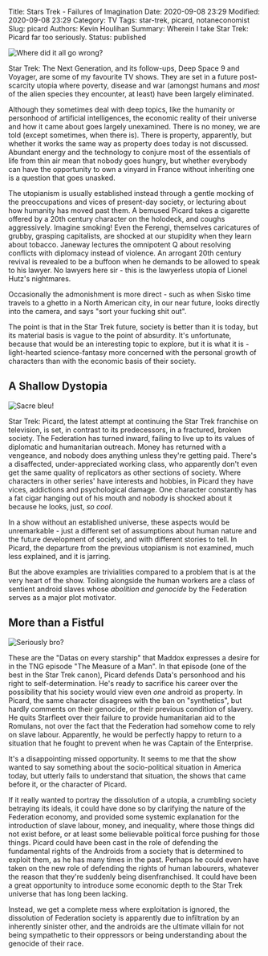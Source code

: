 Title: Stars Trek - Failures of Imagination
Date: 2020-09-08 23:29
Modified: 2020-09-08 23:29
Category: TV
Tags: star-trek, picard, notaneconomist
Slug: picard
Authors: Kevin Houlihan
Summary: Wherein I take Star Trek: Picard far too seriously.
Status: published

![Where did it all go wrong?]({static}/images/picard/picard-at-the-bar.jpg "Where did it all go wrong?")

Star Trek: The Next Generation, and its follow-ups, Deep Space 9 and Voyager, are some of my favourite TV shows. They are set in a future post-scarcity utopia where poverty, disease and war (amongst humans and *most* of the alien species they encounter, at least) have been largely eliminated.

Although they sometimes deal with deep topics, like the humanity or personhood of artificial intelligences, the economic reality of their universe and how it came about goes largely unexamined. There is no money, we are told (except sometimes, when there is). There is property, apparently, but whether it works the same way as property does today is not discussed. Abundant energy and the technology to conjure most of the essentials of life from thin air mean that nobody goes hungry, but whether everybody can have the opportunity to own a vinyard in France without inheriting one is a question that goes unasked.

The utopianism is usually established instead through a gentle mocking of the preoccupations and vices of present-day society, or lecturing about how humanity has moved past them. A bemused Picard takes a cigarette offered by a 20th century character on the holodeck, and coughs aggressively. Imagine smoking! Even the Ferengi, themselves caricatures of grubby, grasping capitalists, are shocked at our stupidity when they learn about tobacco. Janeway lectures the omnipotent Q about resolving conflicts with diplomacy instead of violence. An arrogant 20th century revival is revealed to be a buffoon when he demands to be allowed to speak to his lawyer. No lawyers here sir - this is the lawyerless utopia of Lionel Hutz's nightmares.

Occasionally the admonishment is more direct - such as when Sisko time travels to a ghetto in a North American city, in our near future, looks directly into the camera, and says "sort your fucking shit out".

The point is that in the Star Trek future, society is better than it is today, but its material basis is vague to the point of absurdity. It's unfortunate, because that would be an interesting topic to explore, but it is what it is - light-hearted science-fantasy more concerned with the personal growth of characters than with the economic basis of their society.

## A Shallow Dystopia

![Sacre bleu!]({static}/images/picard/picard-in-disguise-cropped.jpeg "Sacre bleu!")

Star Trek: Picard, the latest attempt at continuing the Star Trek franchise on television, is set, in contrast to its predecessors, in a fractured, broken society. The Federation has turned inward, failing to live up to its values of diplomatic and humanitarian outreach. Money has returned with a vengeance, and nobody does anything unless they're getting paid. There's a disaffected, under-appreciated working class, who apparently don't even get the same quality of replicators as other sections of society. Where characters in other series' have interests and hobbies, in Picard they have vices, addictions and psychological damage. One character constantly has a fat cigar hanging out of his mouth and nobody is shocked about it because he looks, just, *so cool*.

In a show without an established universe, these aspects would be unremarkable - just a different set of assumptions about human nature and the future development of society, and with different stories to tell. In Picard, the departure from the previous utopianism is not examined, much less explained, and it is jarring.

But the above examples are trivialities compared to a problem that is at the very heart of the show. Toiling alongside the human workers are a class of sentient android slaves whose *abolition and genocide* by the Federation serves as a major plot motivator.

## More than a Fistful

![Seriously bro?]({static}/images/picard/data-side-eye.jpg "Seriously bro?")

These are the "Datas on every starship" that Maddox expresses a desire for in the TNG episode "The Measure of a Man". In that episode (one of the best in the Star Trek canon), Picard defends Data's personhood and his right to self-determination. He's ready to sacrifice his career over the possibility that his society would view even *one* android as property. In Picard, the same character disagrees with the ban on "synthetics", but hardly comments on their genocide, or their previous condition of slavery. He quits Starfleet over their failure to provide humanitarian aid to the Romulans, not over the fact that the Federation had somehow come to rely on slave labour. Apparently, he would be perfectly happy to return to a situation that he fought to prevent when he was Captain of the Enterprise.

It's a disappointing missed opportunity. It seems to me that the show wanted to say something about the socio-political situation in America today, but utterly fails to understand that situation, the shows that came before it, or the character of Picard.

If it really wanted to portray the dissolution of a utopia, a crumbling society betraying its ideals, it could have done so by clarifying the nature of the Federation economy, and provided some systemic explanation for the introduction of slave labour, money, and inequality, where those things did not exist before, or at least some believable political force pushing for those things. Picard could have been cast in the role of defending the fundamental rights of the Androids from a society that is determined to exploit them, as he has many times in the past. Perhaps he could even have taken on the new role of defending the rights of human labourers, whatever the reason that they're suddenly being disenfranchised. It could have been a great opportunity to introduce some economic depth to the Star Trek universe that has long been lacking.

Instead, we get a complete mess where exploitation is ignored, the dissolution of Federation society is apparently due to infiltration by an inherently sinister other, and the androids are the ultimate villain for not being sympathetic to their oppressors or being understanding about the genocide of their race.
